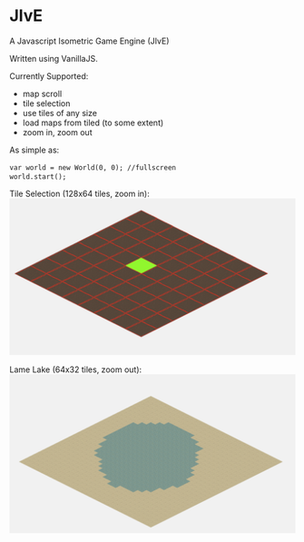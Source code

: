 # JIvE
A Javascript Isometric Game Engine (JIvE)

Written using VanillaJS.

Currently Supported:
- map scroll
- tile selection
- use tiles of any size
- load maps from tiled (to some extent)
- zoom in, zoom out

As simple as:
	
~~~~
var world = new World(0, 0); //fullscreen
world.start(); 
~~~~


Tile Selection (128x64 tiles, zoom in):
![alt tag](https://github.com/skaparelos/JIvE/blob/master/screenshots/1-tile_selection.png)

Lame Lake (64x32 tiles, zoom out):
![alt tag](https://github.com/skaparelos/JIvE/blob/master/screenshots/2-lame_lake.png)
